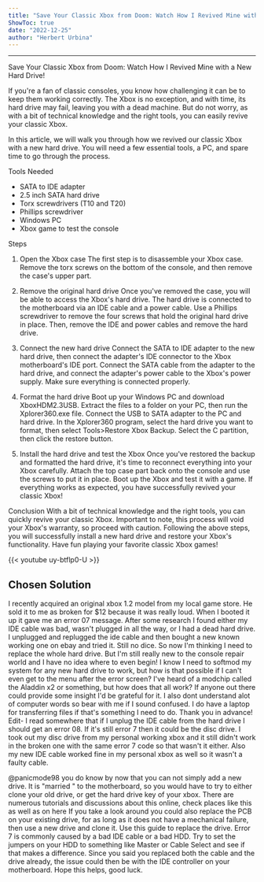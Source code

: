 ```yaml
---
title: "Save Your Classic Xbox from Doom: Watch How I Revived Mine with a New Hard Drive!"
ShowToc: true 
date: "2022-12-25"
author: "Herbert Urbina"
---
```

*****
Save Your Classic Xbox from Doom: Watch How I Revived Mine with a New Hard Drive!

If you're a fan of classic consoles, you know how challenging it can be to keep them working correctly. The Xbox is no exception, and with time, its hard drive may fail, leaving you with a dead machine. But do not worry, as with a bit of technical knowledge and the right tools, you can easily revive your classic Xbox.

In this article, we will walk you through how we revived our classic Xbox with a new hard drive. You will need a few essential tools, a PC, and spare time to go through the process.

Tools Needed
- SATA to IDE adapter
- 2.5 inch SATA hard drive
- Torx screwdrivers (T10 and T20)
- Phillips screwdriver
- Windows PC
- Xbox game to test the console

Steps
1. Open the Xbox case
The first step is to disassemble your Xbox case. Remove the torx screws on the bottom of the console, and then remove the case's upper part.

2. Remove the original hard drive
Once you've removed the case, you will be able to access the Xbox's hard drive. The hard drive is connected to the motherboard via an IDE cable and a power cable. Use a Phillips screwdriver to remove the four screws that hold the original hard drive in place. Then, remove the IDE and power cables and remove the hard drive.

3. Connect the new hard drive
Connect the SATA to IDE adapter to the new hard drive, then connect the adapter's IDE connector to the Xbox motherboard's IDE port. Connect the SATA cable from the adapter to the hard drive, and connect the adapter's power cable to the Xbox's power supply. Make sure everything is connected properly.

4. Format the hard drive
Boot up your Windows PC and download XboxHDM2.3USB. Extract the files to a folder on your PC, then run the Xplorer360.exe file. Connect the USB to SATA adapter to the PC and hard drive. In the Xplorer360 program, select the hard drive you want to format, then select Tools>Restore Xbox Backup. Select the C partition, then click the restore button.

5. Install the hard drive and test the Xbox
Once you've restored the backup and formatted the hard drive, it's time to reconnect everything into your Xbox carefully. Attach the top case part back onto the console and use the screws to put it in place. Boot up the Xbox and test it with a game. If everything works as expected, you have successfully revived your classic Xbox!

Conclusion
With a bit of technical knowledge and the right tools, you can quickly revive your classic Xbox. Important to note, this process will void your Xbox's warranty, so proceed with caution. Following the above steps, you will successfully install a new hard drive and restore your Xbox's functionality. Have fun playing your favorite classic Xbox games!

{{< youtube uy-btflp0-U >}} 



## Chosen Solution
 I recently acquired an original xbox 1.2 model from my local game store. He sold it to me as broken for $12 because it was really loud. When I booted it up it gave me an error 07 message. After some research I found either my IDE cable was bad, wasn't plugged in all the way, or I had a dead hard drive. I unplugged and replugged the ide cable and then bought a new known working one on ebay and tried it. Still no dice. So now I'm thinking I need to replace the whole hard drive. But I'm still really new to the console repair world and I have no idea where to even begin! I know I need to softmod my system for any new hard drive to work, but how is that possible if I can't even get to the menu after the error screen?  I've heard of a modchip called the Aladdin x2 or something, but how does that all work? If anyone out there could provide some insight I'd be grateful for it. I also dont understand alot of computer words so bear with me if I sound confused. I do have a laptop for transferring files if that's something I need to do. Thank you in advance!
Edit- I read somewhere that if I unplug the IDE cable from the hard drive I should get an error 08. If it's still error 7 then it could be the disc drive. I took out my disc drive from my personal working xbox and it still didn't work in the broken one with the same error 7 code so that wasn't it either. Also my new IDE cable worked fine in my personal xbox as well so it wasn't a faulty cable.

 @panicmode98 you do know by now that you can not simply add a new drive. It is "married " to the motherboard, so you would have to try to either clone your old drive, or get the hard drive key of your xbox. There are numerous tutorials and discussions about this online, check places like this as well as on here If you take a look around you could also replace the PCB on your existing drive, for as long as it does not have a mechanical failure, then use a new drive and clone it.  Use this guide to replace the drive. Error 7 is commonly caused by a bad IDE cable or a bad HDD. Try to set the jumpers on your HDD to something like Master or Cable Select and see if that makes a difference. Since you said you replaced both the cable and the drive already,  the issue could then be with the IDE controller on your motherboard. Hope this helps, good luck.




